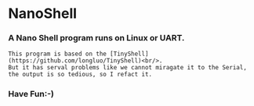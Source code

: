   NanoShell
======================================

### A Nano Shell program runs on Linux or UART.

    This program is based on the [TinyShell](https://github.com/longluo/TinyShell)<br/>.
    But it has serval problems like we cannot miragate it to the Serial, 
    the output is so tedious, so I refact it.

### Have Fun:-)
